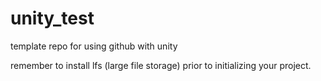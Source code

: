 # unity_test

template repo for using github with unity

remember to install lfs (large file storage) prior to initializing your project. 

